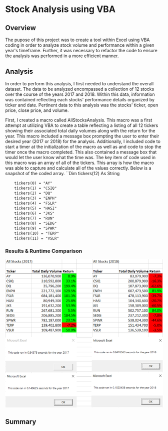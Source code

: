 # Stock Analysis using VBA

## Overview
The pupose of this project was to create a tool within Excel using VBA coding in order to analyze stock volume and performance within a given year's timeframe. Further, it was necessary to refactor the code to ensure the analysis was performed in a more efficient manner.

## Analysis
In order to perform this analysis, I first needed to understand the overall dataset. The data to be analyzed encompassed a collection of 12 stocks over the course of the years 2017 and 2018. Within this data, information was contained reflecting each stocks' performance details organized by ticker and date. Pertinent data to this analysis was the stocks' ticker, open price, close price, and volume.

First, I created a macro called AllStocksAnalysis. This macro was a first attempt at utilizing VBA to create a table reflecting a listing of all 12 tickers showing their associated total daily volumes along with the return for the year. This macro included a message box prompting the user to enter their desired year (2017 or 2018) for the analysis. Additionally, I included code to start a timer at the initialization of the macro as well as and code to stop the timer once the macro completed. This also contained a message box that would let the user know what the time was. The key item of code used in this macro was an array of all of the tickers. This array is how the macro was able to capture and calculate all of the values correctly. Below is a snapshot of the coded array.
  ``Dim tickers(12) As String
    
        tickers(0) = "AY"
        tickers(1) = "CSIQ"
        tickers(2) = "DQ"
        tickers(3) = "ENPH"
        tickers(4) = "FSLR"
        tickers(5) = "HASI"
        tickers(6) = "JKS"
        tickers(7) = "RUN"
        tickers(8) = "SEDG"
        tickers(9) = "SPWR"
        tickers(10) = "TERP"
        tickers(11) = "VSLR" 

### Results & Runtime Comparison
![VBA Challenge Time Comparison](/Resources/VBA_Challenge_Time_Comparison.png "VBA Challenge Time Comparison")

## Summary

